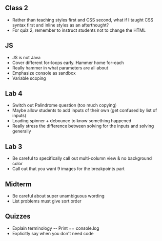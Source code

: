 ## Class 2

- Rather than teaching styles first and CSS second, what if I taught CSS syntax first and inline styles as an afterthought?
- For quiz 2, remember to instruct students not to change the HTML

## JS

- JS is not Java
- Cover different for-loops early. Hammer home for-each
- Really hammer in what parameters are all about
- Emphasize console as sandbox
- Variable scoping

## Lab 4

- Switch out Palindrome question (too much copying)
- Maybe allow students to add inputs of their own (get confused by list of inputs)
- Loading spinner + debounce to know something happened
- Really stress the difference between solving for the inputs and solving generally

## Lab 3

- Be careful to specifically call out multi-column view & no background color
- Call out that you want 9 images for the breakpoints part

## Midterm

- Be careful about super unambiguous wording
- List problems must give sort order

## Quizzes

- Explain terminology -- Print == console.log
- Explicitly say when you don't need code